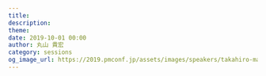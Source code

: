 ```yaml
---
title: 
description: 
theme: 
date: 2019-10-01 00:00
author: 丸山 貴宏
category: sessions
og_image_url: https://2019.pmconf.jp/assets/images/speakers/takahiro-maruyama.jpg
---
```


